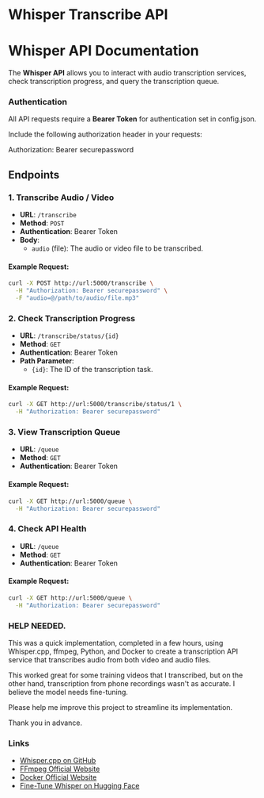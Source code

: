 # Whisper Transcribe API

# Whisper API Documentation

The **Whisper API** allows you to interact with audio transcription services, check transcription progress, and query the transcription queue.

### Authentication
All API requests require a **Bearer Token** for authentication set in config.json. 

Include the following authorization header in your requests:

Authorization: Bearer securepassword


## Endpoints

### 1. Transcribe Audio / Video

- **URL**: `/transcribe`
- **Method**: `POST`
- **Authentication**: Bearer Token
- **Body**:
  - `audio` (file): The audio or video file to be transcribed.

#### Example Request:
```bash
curl -X POST http://url:5000/transcribe \
  -H "Authorization: Bearer securepassword" \
  -F "audio=@/path/to/audio/file.mp3"
```


### 2. Check Transcription Progress

- **URL**: `/transcribe/status/{id}`
- **Method**: `GET`
- **Authentication**: Bearer Token
- **Path Parameter**:
  - `{id}`: The ID of the transcription task.

#### Example Request:
```bash
curl -X GET http://url:5000/transcribe/status/1 \
  -H "Authorization: Bearer securepassword"
```

### 3. View Transcription Queue

- **URL**: `/queue`
- **Method**: `GET`
- **Authentication**: Bearer Token

#### Example Request:
```bash
curl -X GET http://url:5000/queue \
  -H "Authorization: Bearer securepassword"
```

### 4. Check API Health

- **URL**: `/queue`
- **Method**: `GET`
- **Authentication**: Bearer Token

#### Example Request:
```bash
curl -X GET http://url:5000/queue \
  -H "Authorization: Bearer securepassword"
```

### HELP NEEDED.

This was a quick implementation, completed in a few hours, using Whisper.cpp, ffmpeg, Python, and Docker to create a transcription API service that transcribes audio from both video and audio files.

This worked great for some training videos that I transcribed, but on the other hand, transcription from phone recordings wasn't as accurate. I believe the model needs fine-tuning.

Please help me improve this project to streamline its implementation.

Thank you in advance.

### Links

- [Whisper.cpp on GitHub](https://github.com/ggerganov/whisper.cpp)
- [FFmpeg Official Website](https://www.ffmpeg.org/)
- [Docker Official Website](https://www.docker.com/)
- [Fine-Tune Whisper on Hugging Face](https://huggingface.co/blog/fine-tune-whisper)
